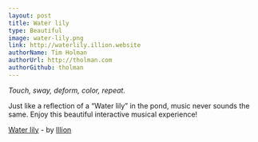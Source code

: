 ```yaml
---
layout: post
title: Water lily
type: Beautiful
image: water-lily.png
link: http://waterlily.illion.website
authorName: Tim Holman
authorUrl: http://tholman.com
authorGithub: tholman
---
```


_Touch, sway, deform, color, repeat._

Just like a reflection of a “Water lily” in the pond, music never sounds the same. Enjoy this beautiful interactive musical experience!

[Water lily](http://waterlily.illion.website) - by [Illion](illion.website)
